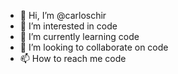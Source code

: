 - 👋 Hi, I’m @carloschir
- 👀 I’m interested in code
- 🌱 I’m currently learning code
- 💞️ I’m looking to collaborate on code
- 📫 How to reach me code
<!---
carloschir/carloschir is a ✨ special ✨ repository because its `README.md` (this file) appears on your GitHub profile.
You can click the Preview link to take a look at your changes.
--->

